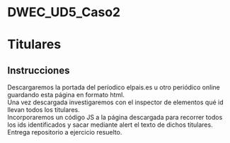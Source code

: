 # DWEC_UD5_Caso2
<h1>Titulares</h1>
<h2>Instrucciones</h2>
Descargaremos la portada del períodico elpais.es u otro periódico online guardando esta página en formato html.<br>
Una vez descargada investigaremos con el inspector de elementos qué id llevan todos los titulares.<br>
Incorporaremos un código JS a la página descargada para recorrer todos los ids identificados y sacar mediante alert el texto de dichos titulares.<br>
Entrega repositorio a ejercicio resuelto.<br>
